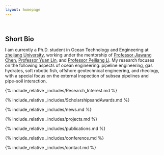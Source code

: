 ```yaml
---
layout: homepage
---
```


<h1 id="about-me"></h1>

<h2 style="margin: 60px 0px 10px;">Short Bio</h2>

I am currently a Ph.D. student in Ocean Technology and Engineering at [zhejiang University](https://www.zju.edu.cn/english/), working under the mentorship of [Professor Jiawang Chen](https://www.researchgate.net/profile/Jiawang-Chen), [Professor Yuan Lin](https://person.zju.edu.cn/en/linyuan#0), and [Professor Peiliang Li](https://person.zju.edu.cn/en/lipeiliang#0). My research focuses on the following aspects of ocean engineering: pipeline engineering, gas hydrates, soft robotic fish, offshore geotechnical engineering, and rheology, with a special focus on the external inspection of subsea pipelines and pipe-soil interaction.

{% include_relative _includes/Research_Interest.md %}

{% include_relative _includes/ScholarshipsandAwards.md %}

{% include_relative _includes/news.md %}

{% include_relative _includes/projects.md %}

{% include_relative _includes/publications.md %}

{% include_relative _includes/conference.md %}

{% include_relative _includes/contact.md %}
<!-- <strong style="color:#e74d3c; font-weight:600"><strong style="color:#e74d3c; font-weight:600">I am currently on the 2023-2024 academic job market, looking for faculty positions in CS, CSE, ECE, IEOR, etc., related to Artificial Intelligence, Computer Vision, and Machine Learning. Please feel free to contact me if you are interested. I am also happy to give talks on my research in related seminars.</strong></strong> -->


<!-- 
{% include_relative _includes/publications.md %}

{% include_relative _includes/teaching.md %}

{% include_relative _includes/talks.md %}

{% include_relative _includes/services.md %}


 -->
